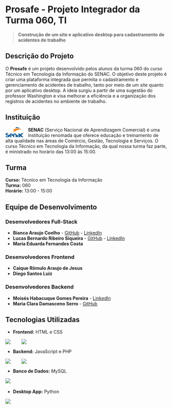 # Prosafe - Projeto Integrador da Turma 060, TI

> **Construção de um site e aplicativo desktop para cadastramento de acidentes de trabalho**

## Descrição do Projeto

O **Prosafe** é um projeto desenvolvido pelos alunos da turma 060 do curso Técnico em Tecnologia da Informação do SENAC. O objetivo deste projeto é criar uma plataforma integrada que permita o cadastramento e gerenciamento de acidentes de trabalho, tanto por meio de um site quanto por um aplicativo desktop. A ideia surgiu a partir de uma sugestão do professor Washington e visa melhorar a eficiência e a organização dos registros de acidentes no ambiente de trabalho.

## Instituição

<p>
    <img src="./assets/images/senac_logo.png" align="left" width="11%.5" style="margin-right: 15px;">
    <strong>SENAC</strong> (Serviço Nacional de Aprendizagem Comercial) é uma instituição renomada que oferece educação e treinamento de alta qualidade nas áreas de Comércio, Gestão, Tecnologia e Serviços. O curso Técnico em Tecnologia da Informação, da qual nossa turma faz parte, é ministrado no horário das 13:00 às 15:00.
</p>

## Turma

**Curso:** Técnico em Tecnologia da Informação  
**Turma:** 060  
**Horário:** 13:00 - 15:00

## Equipe de Desenvolvimento

### Desenvolvedores Full-Stack
- **Bianca Araujo Coelho** - [GitHub](https://github.com/BrytanniADJ) - [LinkedIn](https://linkedin.com/in/bianca-ara%C3%BAjo-b03b3b205)
- **Lucas Bernardo Ribeiro Siqueira** - [GitHub](https://github.com/RickSanchez1029) - [LinkedIn](https://linkedin.com/in/lucas-ribeiro-23a39a302)
- **Maria Eduarda Fernandes Costa**

### Desenvolvedores Frontend
- **Caique Rômulo Araujo de Jesus**
- **Diego Santos Luiz**

### Desenvolvedores Backend
- **Moisés Habacuque Gomes Pereira** - [LinkedIn](https://www.linkedin.com/in/moises-habacuque-0466502b1)
- **Maria Clara Damasceno Serro** - [GitHub](https://github.com/krara07)

## Tecnologias Utilizadas

- **Frontend:** HTML e CSS
<div style="display: flex; flex-content: justify;">
  <img width="50px" src="https://cdn.jsdelivr.net/gh/devicons/devicon@latest/icons/html5/html5-original-wordmark.svg" />
  <img width="50px" src="https://cdn.jsdelivr.net/gh/devicons/devicon@latest/icons/css3/css3-original-wordmark.svg" />
</div>

- **Backend:** JavaScript e PHP
<div style="display: flex; flex-content: justify;">
  <img width="50px" src="https://cdn.jsdelivr.net/gh/devicons/devicon@latest/icons/javascript/javascript-plain.svg" />
  <img width="50px" src="https://cdn.jsdelivr.net/gh/devicons/devicon@latest/icons/php/php-original.svg" />
</div>

- **Banco de Dados:** MySQL
<img width="50px" src="https://cdn.jsdelivr.net/gh/devicons/devicon@latest/icons/mysql/mysql-original.svg" />

- **Desktop App:** Python
<img width="50px" src="https://cdn.jsdelivr.net/gh/devicons/devicon@latest/icons/python/python-original.svg" />
